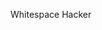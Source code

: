 Whitespace Hacker

   	  	   
	
     		 	  	
	
     		 			 
	
     			 	  
	
      	     
	
      			 	 
	
      	     
	
     	 	 	 	
	
     			  		
	
     		  	 	
	
      	     
	
     			    
	
     		    	
	
     			  		
	
     			 	  
	
     		  	 	
	
     		   	 
	
     		 	  	
	
     		 			 
	
      	     
	
  


